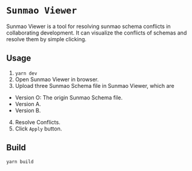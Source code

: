 # `Sunmao Viewer`

Sunmao Viewer is a tool for resolving sunmao schema conflicts in collaborating development. It can visualize the conflicts of schemas and resolve them by simple clicking.

## Usage

1. `yarn dev`
2. Open Sunmao Viewer in browser.
3. Upload three Sunmao Schema file in Sunmao Viewer, which are

- Version O: The origin Sunmao Schema file.
- Version A.
- Version B.

4. Resolve Conflicts.
5. Click `Apply` button.

## Build

```
yarn build
```
